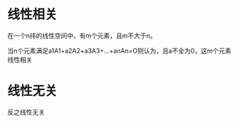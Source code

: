 线性相关
=======================

在一个n纬的线性空间中，有m个元素，且m不大于n。

当n个元素满足a1A1+a2A2+a3A3+...+anAn=O则认为，且a不全为0，这m个元素线性相关

线性无关
======================

反之线性无关
